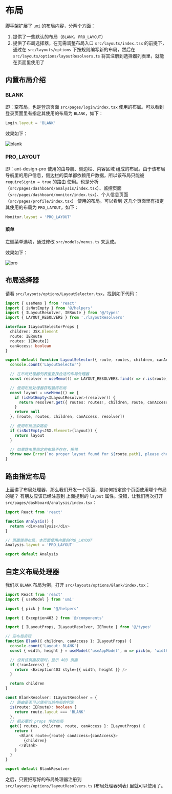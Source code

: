 # 布局

脚手架扩展了 `umi` 的布局内容，分两个方面：

1. 提供了一些默认的布局（`BLANK`、`PRO_LAYOUT`）
2. 提供了布局选择器，在无需调整布局入口 `src/layouts/index.tsx` 的前提下，通过在 `src/layouts/options` 下按规则编写新的布局，然后在 `src/layouts/options/layoutResolvers.ts` 将其注册到选择器列表里，就能在页面里使用了

## 内置布局介绍

### BLANK

即：空布局，也是登录页面 `src/pages/login/index.tsx` 使用的布局。可以看到 登录页面里有指定其使用的布局为 `BLANK`，如下：

```typescript
Login.layout = 'BLANK'
```

效果如下：

<img :src="$withBase('/blank_layout.png')" alt="blank">

### PRO_LAYOUT

即：ant-design-pro 使用的由导航、侧边栏、内容区域 组成的布局。由于该布局导航里的用户信息，侧边栏的菜单都依赖用户数据，所以该布局只能被 `requireSignin = true` 的路由 使用。也是分析（`src/pages/dashboard/analysis/index.tsx`）、监控页面（`src/pages/dashboard/monitor/index.tsx`）、个人信息页面（`src/pages/profile/index.tsx`） 使用的布局。可以看到 这几个页面里有指定其使用的布局为 `PRO_LAYOUT`，如下：

```typescript
Monitor.layout = 'PRO_LAYOUT'
```

#### 菜单

左侧菜单选项，通过修改 `src/models/menus.ts` 来达成。

效果如下：

<img :src="$withBase('/pro_layout.png')" alt="pro">

## 布局选择器

请看 `src/layouts/options/LayoutSelector.tsx`，找到如下代码：

```typescript
import { useMemo } from 'react'
import { isNotEmpty } from '@/helpers'
import { ILayoutResolver, IERoute } from '@/types'
import { LAYOUT_RESOLVERS } from './layoutResolvers'

interface ILayoutSelectorProps {
  children: JSX.Element
  route: IERoute
  routes: IERoute[]
  canAccess: boolean
}

export default function LayoutSelector({ route, routes, children, canAccess }: ILayoutSelectorProps) {
  console.count('LayoutSelector')

  // 在布局处理器列表里查找合适的布局处理器
  const resolver = useMemo(() => LAYOUT_RESOLVERS.find(r => r.is(route)), [route])

  // 使用布局处理器获取最终布局
  const layout = useMemo(() => {
    if (isNotEmpty<ILayoutResolver>(resolver)) {
      return resolver.get({ routes: routes!, children, route, canAccess })
    }
    return null
  }, [route, routes, children, canAccess, resolver])

  // 使用布局渲染路由
  if (isNotEmpty<JSX.Element>(layout)) {
    return layout
  }

  // 如果路由里指定的布局不存在，报错
  throw new Error(`no proper layout found for ${route.path}, please check your code`)
}
```

## 路由指定布局

上面讲了布局处理器，那么我们开发一个页面，是如何指定这个页面使用哪个布局的呢？ 有朋友应该已经注意到 上面提到的 `layout` 属性。没错，让我们再次打开 `src/pages/dashboard/analysis/index.tsx`：

```typescript
import React from 'react'

function Analysis() {
  return <div>analysis</div>
}

// 页面使用布局，本页面使用内置的PRO_LAYOUT
Analysis.layout = 'PRO_LAYOUT'

export default Analysis
```

## 自定义布局处理器

我们以 `BLANK` 布局为例，打开 `src/layouts/options/Blank/index.tsx`：

```typescript
import React from 'react'
import { useModel } from 'umi'

import { pick } from '@/helpers'

import { Exception403 } from '@/components'

import { ILayoutProps, ILayoutResolver, IERoute } from '@/types'

// 空布局实现
function Blank({ children, canAccess }: ILayoutProps) {
  console.count('Layout: BLANK')
  const { width, height } = useModel('useAppModel', m => pick(m, 'width', 'height'))

  // 没有该页面权限时，显示 403 页面
  if (!canAccess) {
    return <Exception403 style={{ width, height }} />
  }

  return children
}

const BlankResolver: ILayoutResolver = {
  // 路由是否可以使用当前布局的判定
  is(route: IERoute): boolean {
    return route.layout === 'BLANK'
  },
  // 把必要的 props 传给布局
  get({ routes, children, route, canAccess }: ILayoutProps) {
    return (
      <Blank route={route} canAccess={canAccess}>
        {children}
      </Blank>
    )
  }
}

export default BlankResolver
```

之后，只要把写好的布局处理器注册到 `src/layouts/options/layoutResolvers.ts` (布局处理器列表) 里就可以使用了。
